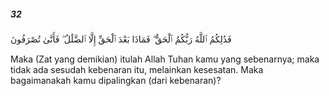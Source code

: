 ##### 32

<span class="ayah">فَذَٰلِكُمُ ٱللَّهُ رَبُّكُمُ ٱلْحَقُّ ۖ فَمَاذَا بَعْدَ ٱلْحَقِّ إِلَّا ٱلضَّلَٰلُ ۖ فَأَنَّىٰ تُصْرَفُونَ</span>

<span class="ayah_translation">Maka (Zat yang demikian) itulah Allah Tuhan kamu yang sebenarnya; maka tidak ada sesudah kebenaran itu, melainkan kesesatan. Maka bagaimanakah kamu dipalingkan (dari kebenaran)?</span>
